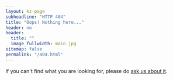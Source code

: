 ```yaml
---
layout: kz-page
subheadline: "HTTP 404"
title: "Oops! Nothing here..."
header: no
header:
  title: ""
  image_fullwidth: main.jpg
sitemap: false
permalink: "/404.html"
---
```


If you can't find what you are looking for, please do <a href="mailto:lateef@ecopath.page" target="_blank">ask us about it</a>.

